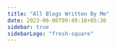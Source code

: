 ```yaml
---
title: "All Blogs Written By Me"
date: 2023-06-06T09:49:18+05:30
sidebar: true
sidebarLogo: "fresh-square"
---
```

